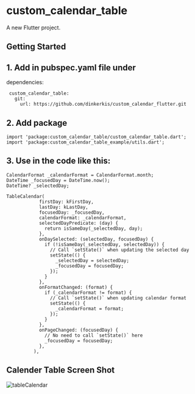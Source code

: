 # custom_calendar_table

A new Flutter project.

## Getting Started

## 1.  Add in pubspec.yaml file under
 
 dependencies:
``` 
 custom_calendar_table:  
   git:  
     url: https://github.com/dinkerkis/custom_calendar_flutter.git
``` 
 
## 2. Add package

``` 
import 'package:custom_calendar_table/custom_calendar_table.dart';
import 'package:custom_calendar_table_example/utils.dart';

``` 


## 3.  Use in the code like this: 

``` 
CalendarFormat _calendarFormat = CalendarFormat.month;
DateTime _focusedDay = DateTime.now();
DateTime? _selectedDay;

TableCalendar(
            firstDay: kFirstDay,
            lastDay: kLastDay,
            focusedDay: _focusedDay,
            calendarFormat: _calendarFormat,
            selectedDayPredicate: (day) {
              return isSameDay(_selectedDay, day);
            },
            onDaySelected: (selectedDay, focusedDay) {
              if (!isSameDay(_selectedDay, selectedDay)) {
                // Call `setState()` when updating the selected day
                setState(() {
                  _selectedDay = selectedDay;
                  _focusedDay = focusedDay;
                });
              }
            },
            onFormatChanged: (format) {
              if (_calendarFormat != format) {
                // Call `setState()` when updating calendar format
                setState(() {
                  _calendarFormat = format;
                });
              }
            },
            onPageChanged: (focusedDay) {
              // No need to call `setState()` here
              _focusedDay = focusedDay;
            },
          ),

```

## Calender Table Screen Shot

![tableCalendar](https://user-images.githubusercontent.com/82141553/138445226-da472a74-cb2a-4985-910b-dfb3efd4bba2.png)
